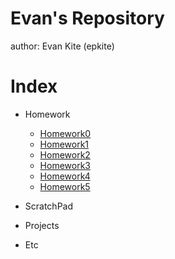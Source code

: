 # Evan's Repository

author: Evan Kite (epkite)

# Index

* Homework
  * [Homework0](https://github.ncsu.edu/engr-csc342/csc342-2023Fall-epkite/tree/main/Homework0)
  * [Homework1](https://github.ncsu.edu/engr-csc342/csc342-2023Fall-epkite/tree/main/Homework1)
  * [Homework2](https://github.ncsu.edu/engr-csc342/csc342-2023Fall-epkite/tree/main/Homework2)
  * [Homework3](https://github.ncsu.edu/engr-csc342/csc342-2023Fall-epkite/tree/main/Homework3)
  * [Homework4](https://github.ncsu.edu/engr-csc342/csc342-2023Fall-epkite/tree/main/Homework4)
  * [Homework5](https://github.ncsu.edu/engr-csc342/csc342-2023Fall-epkite/tree/main/Homework5)

* ScratchPad
* Projects
* Etc
